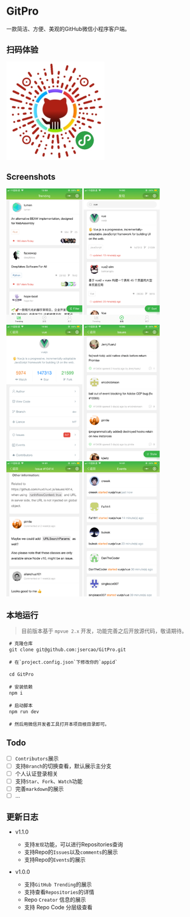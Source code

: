 # GitPro

一款简洁、方便、美观的GitHub微信小程序客户端。

## 扫码体验

![](./screenshots/qcode.jpg)

## Screenshots

<div>
    <img src="./screenshots/img1.png" width="200"/>
    <img src="./screenshots/img2.png" width="200"/>
    <img src="./screenshots/img3.png" width="200"/>
    <img src="./screenshots/img5.png" width="200"/>
    <img src="./screenshots/img6.png" width="200"/>
    <img src="./screenshots/img7.png" width="200"/>
</div>

## 本地运行

> 目前版本基于 `mpvue 2.x` 开发，功能完善之后开放源代码，敬请期待。

```
 # 克隆仓库
 git clone git@github.com:jsercao/GitPro.git

 # 在`project.config.json`下修改你的`appid`

 cd GitPro

 # 安装依赖
 npm i

 # 启动脚本
 npm run dev

 # 然后用微信开发者工具打开本项目根目录即可。
```

## Todo

- [ ] `Contributors`展示
- [ ] 支持`Branch`的切换查看，默认展示主分支
- [ ] 个人认证登录相关
- [ ] 支持`Star`、`Fork`、`Watch`功能
- [ ] 完善`markdown`的展示
- [ ] ...

## 更新日志

- v1.1.0
  - 支持`发现`功能，可以进行Repositories查询
  - 支持Repo的`Issues`以及`comments`的展示
  - 支持Repo的`Events`的展示

- v1.0.0
  - 支持`GitHub Trending`的展示
  - 支持查看`Repositories`的详情
  - Repo `Creator` 信息的展示
  - 支持 Repo Code 分层级查看